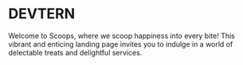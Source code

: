 # DEVTERN
Welcome to Scoops, where we scoop happiness into every bite! This vibrant and enticing landing page invites you to indulge in a world of delectable treats and delightful services.


